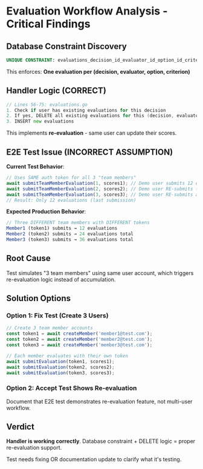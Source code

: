 # Evaluation Workflow Analysis - Critical Findings

## Database Constraint Discovery
```sql
UNIQUE CONSTRAINT: evaluations_decision_id_evaluator_id_option_id_criteria_id_key
```

This enforces: **One evaluation per (decision, evaluator, option, criterion)**

## Handler Logic (CORRECT)
```go
// Lines 56-75: evaluations.go
1. Check if user has existing evaluations for this decision
2. If yes, DELETE all existing evaluations for this (decision, evaluator) pair
3. INSERT new evaluations
```

This implements **re-evaluation** - same user can update their scores.

## E2E Test Issue (INCORRECT ASSUMPTION)

**Current Test Behavior**:
```javascript
// Uses SAME auth token for all 3 "team members"
await submitTeamMemberEvaluation(1, scores1); // Demo user submits 12 evals
await submitTeamMemberEvaluation(2, scores2); // Demo user RE-submits (DELETE + INSERT)
await submitTeamMemberEvaluation(3, scores3); // Demo user RE-submits again
// Result: Only 12 evaluations (last submission)
```

**Expected Production Behavior**:
```javascript
// Three DIFFERENT team members with DIFFERENT tokens
Member1 (token1) submits → 12 evaluations
Member2 (token2) submits → 24 evaluations total
Member3 (token3) submits → 36 evaluations total
```

## Root Cause
Test simulates "3 team members" using same user account, which triggers re-evaluation logic instead of accumulation.

## Solution Options

### Option 1: Fix Test (Create 3 Users)
```javascript
// Create 3 team member accounts
const token1 = await createMember('member1@test.com');
const token2 = await createMember('member2@test.com');
const token3 = await createMember('member3@test.com');

// Each member evaluates with their own token
await submitEvaluation(token1, scores1);
await submitEvaluation(token2, scores2);
await submitEvaluation(token3, scores3);
```

### Option 2: Accept Test Shows Re-evaluation
Document that E2E test demonstrates re-evaluation feature, not multi-user workflow.

## Verdict
**Handler is working correctly**. Database constraint + DELETE logic = proper re-evaluation support.

Test needs fixing OR documentation update to clarify what it's testing.
